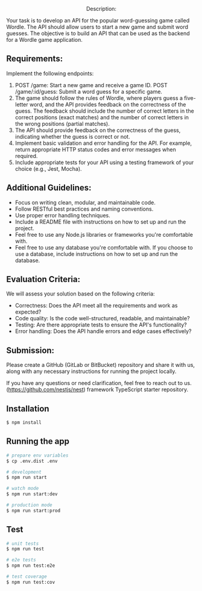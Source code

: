 <p align="center"# Task: Building a Wordle Game API

## Description:
Your task is to develop an API for the popular word-guessing game called Wordle. The API should allow users to start a new game and submit word guesses. The objective is to build an API that can be used as the backend for a Wordle game application.

## Requirements:

Implement the following endpoints:
1. POST /game: Start a new game and receive a game ID.
   POST /game/:id/guess: Submit a word guess for a specific game.
2. The game should follow the rules of Wordle, where players guess a five-letter word, and the API provides feedback on the correctness of the guess. The feedback should include the number of correct letters in the correct positions (exact matches) and the number of correct letters in the wrong positions (partial matches).
3. The API should provide feedback on the correctness of the guess, indicating whether the guess is correct or not.
4. Implement basic validation and error handling for the API. For example, return appropriate HTTP status codes and error messages when required.
5. Include appropriate tests for your API using a testing framework of your choice (e.g., Jest, Mocha).

## Additional Guidelines:

- Focus on writing clean, modular, and maintainable code.
- Follow RESTful best practices and naming conventions.
- Use proper error handling techniques.
- Include a README file with instructions on how to set up and run the project.
- Feel free to use any Node.js libraries or frameworks you're comfortable with.
- Feel free to use any database you're comfortable with. If you choose to use a database, include instructions on how to set up and run the database.

## Evaluation Criteria:

We will assess your solution based on the following criteria:
- Correctness: Does the API meet all the requirements and work as expected?
- Code quality: Is the code well-structured, readable, and maintainable?
- Testing: Are there appropriate tests to ensure the API's functionality?
- Error handling: Does the API handle errors and edge cases effectively?

## Submission:
Please create a GitHub (GitLab or BitBucket) repository and share it with us, along with any necessary instructions for running the project locally.

If you have any questions or need clarification, feel free to reach out to us.
(https://github.com/nestjs/nest) framework TypeScript starter repository.

## Installation

```bash
$ npm install
```

## Running the app

```bash
# prepare env variables
$ cp .env.dist .env

# development
$ npm run start

# watch mode
$ npm run start:dev

# production mode
$ npm run start:prod
```

## Test

```bash
# unit tests
$ npm run test

# e2e tests
$ npm run test:e2e

# test coverage
$ npm run test:cov
```

